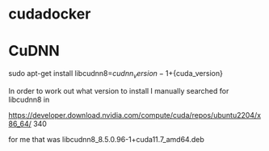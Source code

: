 # cudadocker

# CuDNN
sudo apt-get install libcudnn8=${cudnn_version}-1+${cuda_version}

In order to work out what version to install I manually searched for libcudnn8 in

https://developer.download.nvidia.com/compute/cuda/repos/ubuntu2204/x86_64/ 340

for me that was libcudnn8_8.5.0.96-1+cuda11.7_amd64.deb



